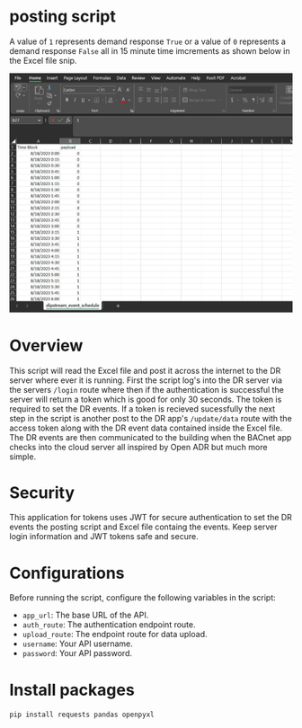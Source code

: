 # posting script

A value of `1` represents demand response `True` or a value of `0` represents a demand response `False` all in 15 minute time imcrements as shown below in the Excel file snip.

![Alt text](/images/post_script.jpg)

# Overview
This script will read the Excel file and post it across the internet to the DR server where ever it is running. 
First the script log's into the DR server via the servers `/login` route where then if the authentication is successful the server will return a token which is good for only 30 seconds.
The token is required to set the DR events.
If a token is recieved sucessfully the next step in the script is another post to the DR app's `/update/data` route with the access token along with the DR event data 
contained inside the Excel file. The DR events are then communicated to the building when the BACnet app checks into the cloud server all inspired by Open ADR but much more simple.

# Security
This application for tokens uses JWT for secure authentication to set the DR events the posting script and Excel file containg the events.
Keep server login information and JWT tokens safe and secure.


# Configurations
Before running the script, configure the following variables in the script:

* `app_url`: The base URL of the API.
* `auth_route`: The authentication endpoint route.
* `upload_route`: The endpoint route for data upload.
* `username`: Your API username.
* `password`: Your API password.

# Install packages
```bash
pip install requests pandas openpyxl
```